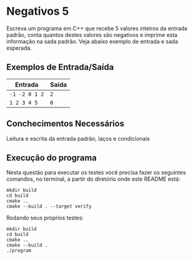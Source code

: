 # Negativos 5

Escreva um programa em C++ que recebe 5 valores inteiros da entrada padrão, conta quantos destes valores são negativos e imprime esta informação na sada padrão. Veja abaixo exemplo de entrada e sada esperada.

## Exemplos de Entrada/Saída


Entrada | Saída
------- | -----
`-1 -2 0 1 2` | `2`
`1 2 3 4 5` | `0`

## Conchecimentos Necessários

Leitura e escrita da entrada padrão, laços e condicionais

## Execução do programa

Nesta questão para executar os testes você precisa fazer os seguintes comandos, no terminal, a partir do diretório onde este README está:

```
mkdir build
cd build
cmake ..
cmake --build . --target verify
```

Rodando seus próprios testes:

```
mkdir build
cd build
cmake ..
cmake --build .
./program
```
